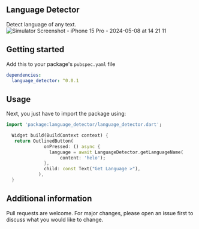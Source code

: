 ## Language Detector

Detect language of any text.
![Simulator Screenshot - iPhone 15 Pro - 2024-05-08 at 14 21 11](https://github.com/sivaprasadnk/language_detector/assets/75713903/dac2a2bc-43d2-4899-8e54-89fe00f5632a)


## Getting started

Add this to your package's `pubspec.yaml` file

```yaml
dependencies:
  language_detector: ^0.0.1
```

## Usage

Next, you just have to import the package using:

```dart
import 'package:language_detector/language_detector.dart';
```


```dart
  Widget build(BuildContext context) {
   return OutlinedButton(
              onPressed: () async {
                language = await LanguageDetector.getLanguageName(
                    content: 'helo');
              },
              child: const Text("Get Language >"),
            ),
  }
```
## Additional information

Pull requests are welcome. For major changes, please open an issue first to discuss what you would like to change.

